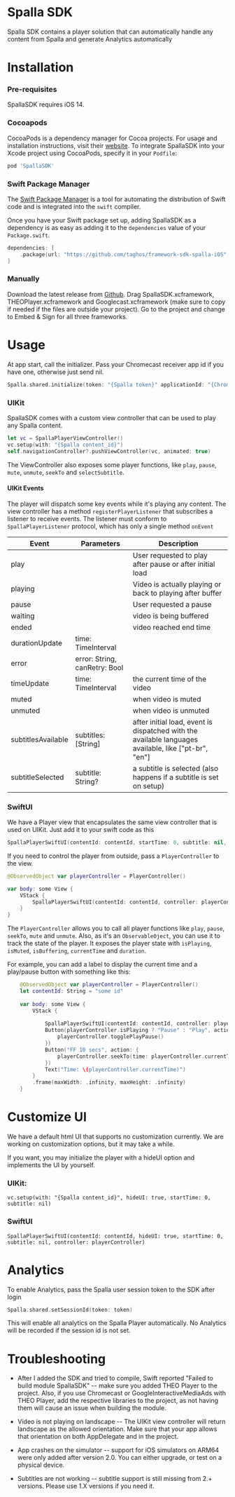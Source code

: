 # Spalla SDK

Spalla SDK contains a player solution that can automatically handle any content from Spalla and generate Analytics automatically

# Installation

### Pre-requisites

SpallaSDK requires iOS 14. 

### Cocoapods

CocoaPods is a dependency manager for Cocoa projects. For usage and installation instructions, visit their [website](https://www.cocoapods.org). To integrate SpallaSDK into your Xcode project using CocoaPods, specify it in your `Podfile`:

```rb
pod 'SpallaSDK'
```

### Swift Package Manager

The [Swift Package Manager](https://swift.org/package-manager/) is a tool for automating the distribution of Swift code and is integrated into the `swift` compiler.

Once you have your Swift package set up, adding SpallaSDK as a dependency is as easy as adding it to the `dependencies` value of your `Package.swift`.

```swift
dependencies: [
    .package(url: "https://github.com/taghos/framework-sdk-spalla-iOS", .upToNextMajor(from: "2.2.1"))
]
```

### Manually

Download the latest release from [Github](https://github.com/taghos/framework-sdk-spalla-iOS/releases). Drag SpallaSDK.xcframework, THEOPlayer.xcframework and Googlecast.xcframework (make sure to copy if needed if the files are outside your project). Go to the project and change to Embed & Sign for all three frameworks.

# Usage

At app start, call the initializer. Pass your Chromecast receiver app id if you have one, otherwise just send nil.

```swift
Spalla.shared.initialize(token: "{Spalla token}" applicationId: "{Chromecast application id}")
```

### UIKit

SpallaSDK comes with a custom view controller that can be used to play any Spalla content. 
```swift
let vc = SpallaPlayerViewController()
vc.setup(with: "{Spalla content_id}")
self.navigationController?.pushViewController(vc, animated: true)
```

The ViewController also exposes some player functions, like `play`, `pause`, `mute`, `unmute`, `seekTo` and `selectSubtitle`.

#### UIKit Events

The player will dispatch some key events while it's playing any content. The view controller has a method `registerPlayerListener` that subscribes a listener to receive events. The listener must conform to `SpallaPlayerListener` protocol, which has only a single method `onEvent`

| Event    | Parameters | Description |
| -------- | ------- | ------- |
| play | | User requested to play after pause or after initial load
| playing | | Video is actually playing or back to playing after buffer
| pause | | User requested a pause
| waiting | | video is being buffered
| ended | | video reached end time
| durationUpdate | time: TimeInterval | | the video duration updated. Usually only sent once after initial metadata is loaded
| error | error: String, canRetry: Bool | | sent when the video has any error, and if the error can be retried (like connection errors)
| timeUpdate | time: TimeInterval | the current time of the video
| muted | | when video is muted
| unmuted | | when video is unmuted
| subtitlesAvailable | subtitles: [String] | after initial load, event is dispatched with the available languages available, like ["pt-br", "en"]
| subtitleSelected | subtitle: String? | a subtitle is selected (also happens if a subtitle is set on setup)

### SwiftUI

We have a Player view that encapsulates the same view controller that is used on UIKit. Just add it to your swift code as this

```swift
SpallaPlayerSwiftUI(contentId: contentId, startTime: 0, subtitle: nil, controller: nil)
```

If you need to control the player from outside, pass a `PlayerController` to the view.

```swift
@ObservedObject var playerController = PlayerController()

var body: some View {
    VStack {
        SpallaPlayerSwiftUI(contentId: contentId, controller: playerController)
    }
}

```

The `PlayerController` allows you to call all player functions like `play`, `pause`, `seekTo`, `mute` and `unmute`. Also, as it's an `ObservableOject`, you can use it to track the state of the player. It exposes the player state with `isPlaying`, `isMuted`, `isBuffering`, `currentTime` and `duration`.

For example, you can add a label to display the current time and a play/pause button with something like this:

```swift
    @ObservedObject var playerController = PlayerController()
    let contentId: String = "some id"
    
    var body: some View {
        VStack {
            
            SpallaPlayerSwiftUI(contentId: contentId, controller: playerController)
            Button(playerController.isPlaying ? "Pause" : "Play", action: {
                playerController.togglePlayPause()
            })
            Button("FF 10 secs", action: {
                playerController.seekTo(time: playerController.currentTime + 10)
            })
            Text("Time: \(playerController.currentTime)")
        }
        .frame(maxWidth: .infinity, maxHeight: .infinity)
    }

```

# Customize UI

We have a default html UI that supports no customization currently. We are working on customization options, but it may take a while.

If you want, you may initialize the player with a hideUI option and implements the UI by yourself. 

### UIKit:

```
vc.setup(with: "{Spalla content_id}", hideUI: true, startTime: 0, subtitle: nil)
```

### SwiftUI

```
SpallaPlayerSwiftUI(contentId: contentId, hideUI: true, startTime: 0, subtitle: nil, controller: playerController)
```

# Analytics

To enable Analytics, pass the Spalla user session token to the SDK after login

```swift
Spalla.shared.setSessionId(token: token)
```

This will enable all analytics on the Spalla Player automatically. No Analytics will be recorded if the session id is not set.


# Troubleshooting

- After I added the SDK and tried to compile, Swift reported "Failed to build module SpallaSDK"
-- make sure you added THEO Player to the project. Also, if you use Chromecast or GoogleInteractiveMediaAds with THEO Player, add the respective libraries to the project, as not having them will cause an issue when building the module.

- Video is not playing on landscape
-- The UIKit view controller will return landscape as the allowed orientation. Make sure that your app allows that orientation on both AppDelegate and in the project. 

- App crashes on the simulator
-- support for iOS simulators on ARM64 were only added after version 2.0. You can either upgrade, or test on a physical device. 

- Subtitles are not working
-- subtitle support is still missing from 2.+ versions. Please use 1.X versions if you need it.